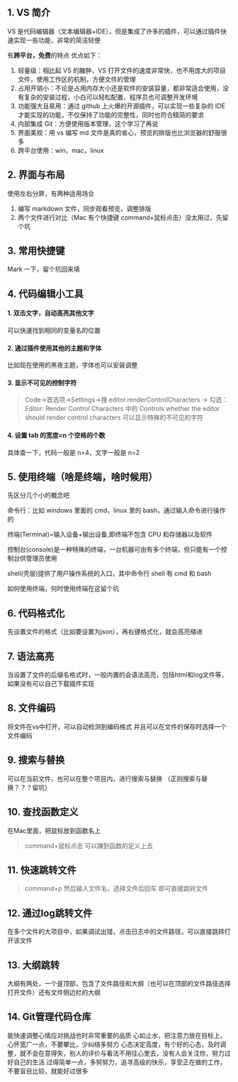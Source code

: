 ## 1. VS 简介

VS 是代码编辑器（文本编辑器+IDE），但是集成了许多的插件，可以通过插件快速实现一些功能，非常的简洁轻便

有**跨平台，免费**的特点
优点如下：

1. 轻量级：相比起 VS 的臃肿，VS 打开文件的速度非常快，也不用庞大的项目文件，使用工作区的机制，方便文件的管理
2. 占用开销小：不论是占用内存大小还是软件的安装容量，都非常适合使用，没有复杂的安装过程，小白可以轻松配置，程序员也可调整开发环境
3. 功能强大且易用：通过 github 上火爆的开源插件，可以实现一些复杂的 IDE 才能实现的功能，不仅保持了功能的完整性，同时也符合精简的要求
4. 内部集成 Git：方便使用版本管理，这个学习了再说
5. 界面美观：用 vs 编写 md 文件是真的省心，预览的排版也比浏览器的舒服很多
6. 跨平台使用：win，mac，linux

## 2. 界面与布局

使用左右分屏，有两种适用场合

1. 编写 markdown 文件，同步观看预览，调整排版
2. 两个文件进行对比（Mac 有个快捷键 command+鼠标点击）没太用过，先留个坑

## 3. 常用快捷键

Mark 一下，留个坑回来填

## 4. 代码编辑小工具

#### 1. 双击文字，自动高亮其他文字

可以快速找到相同的变量名的位置

#### 2. 通过插件使用其他的主题和字体

比如现在使用的黑夜主题，字体也可以安装调整

#### 3. 显示不可见的控制字符

> Code->首选项->Settings->搜 editor.renderControlCharacters ->
> 勾选：Editor: Render Control Characters 中的 Controls whether the editor should render control characters
> 可以显示特殊的不可见的字符

#### 4. 设置 tab 的宽度=n 个空格的个数

具体查一下，代码一般是 n=4，文字一般是 n=2

## 5. 使用终端（啥是终端，啥时候用）

先区分几个小的概念吧

命令行：比如 windows 里面的 cmd，linux 里的 bash，通过输入命令进行操作的

终端(Terminal)=输入设备+输出设备,即终端不包含 CPU 和存储器以及软件

控制台(console)是一种特殊的终端，一台机器可由有多个终端，但只能有一个控制台供管理员使用

shell(壳层)提供了用户操作系统的入口，其中命令行 shell 有 cmd 和 bash

如何使用终端，何时使用终端在这留个坑

## 6. 代码格式化
先设置文件的格式（比如要设置为json），再右键格式化，就会高亮缩进

## 7. 语法高亮
当设置了文件的后缀名格式时，一般内置的会语法高亮，包括html和log文件等，如果没有可以自己下载插件实现

## 8. 文件编码
将文件在vs中打开，可以自动检测到编码格式
并且可以在文件的保存时选择一个文件编码

## 9. 搜索与替换
可以在当前文件，也可以在整个项目内，进行搜索与替换
（正则搜索与替换？？？留坑）

## 10. 查找函数定义
在Mac里面，把鼠标放到函数名上
>command+鼠标点击
可以赚到函数的定义上去

## 11. 快速跳转文件
>command+p
然后输入文件名，选择文件后回车
即可直接跳转文件

## 12. 通过log跳转文件
在多个文件的大项目中，如果调试出错，点击日志中的文件路径，可以直接跳转打开该文件

## 13. 大纲跳转
大纲有两处，一个是顶部，包含了文件路径和大纲（也可以在顶部的文件路径选择打开文件）还有文件侧边栏的大纲

## 14. Git管理代码仓库


能快速调整心情应对挑战也时非常重要的品质
心如止水，把注意力放在目标上，心怀宽广一点，不要攀比，少纠结多努力
心态决定高度，有个好的心态，及时调整，就不会在意得失，别人的评价与看法不用往心里去，没有人会关注你，努力过好自己的生活
过得简单一点，多努努力，追寻高级的快乐，享受正在做的工作，不要盲目比较，就能好过很多